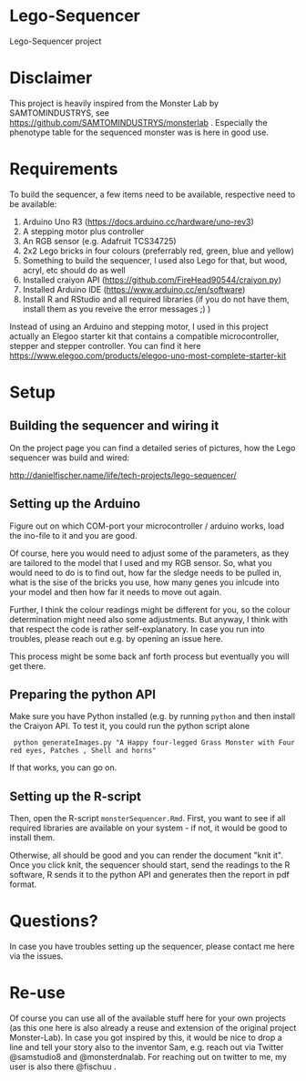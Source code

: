 # Lego-Sequencer
Lego-Sequencer project

# Disclaimer
This project is heavily inspired from  the Monster Lab by SAMTOMINDUSTRYS, see https://github.com/SAMTOMINDUSTRYS/monsterlab . Especially the phenotype table for the sequenced monster was is here in good use.

# Requirements
To build the sequencer, a few items need to be available, respective need to be available:

1. Arduino Uno R3 (https://docs.arduino.cc/hardware/uno-rev3)
2. A stepping motor plus controller
3. An RGB sensor (e.g. Adafruit TCS34725)
4. 2x2 Lego bricks in four colours (preferrably red, green, blue and yellow)
5. Something to build the sequencer, I used also Lego for that, but wood, acryl, etc should do as well
6. Installed craiyon API (https://github.com/FireHead90544/craiyon.py)
7. Installed Arduino IDE (https://www.arduino.cc/en/software)
8. Install R and RStudio and all required libraries (if you do not have them, install them as you reveive the error messages ;) )

Instead of using an Arduino and stepping motor, I used in this project actually an Elegoo starter kit that contains a compatible microcontroller, stepper and stepper controller. You can find it here https://www.elegoo.com/products/elegoo-uno-most-complete-starter-kit

# Setup

## Building the sequencer and wiring it

On the project page you can find a detailed series of pictures, how the Lego sequencer was build and wired:

http://danielfischer.name/life/tech-projects/lego-sequencer/

## Setting up the Arduino

Figure out on which COM-port your microcontroller / arduino works, load the ino-file to it and you are good.

Of course, here you would need to adjust some of the parameters, as they are tailored to the model that I used and my RGB sensor. So, what you would need to do is to find out, how far the sledge needs to be pulled in, what is the sise of the bricks you use, how many genes you inlcude into your model and then how far it needs to move out again.

Further, I think the colour readings might be different for you, so the colour determination might need also some adjustments. But anyway, I think with that respect the code is rather self-explanatory. In case you run into troubles, please reach out e.g. by opening an issue here.

This process might be some back anf forth process but eventually you will get there.

## Preparing the python API
Make sure you have Python installed (e.g. by running `python` and then install the Craiyon API. To test it, you could run the python script alone

```
 python generateImages.py "A Happy four-legged Grass Monster with Four red eyes, Patches , Shell and horns"
```

If that works, you can go on.

## Setting up the R-script
Then, open the R-script `monsterSequencer.Rmd`. First, you want to see if all required libraries are available on your system - if not, it would be good to install them.

Otherwise, all should be good and you can render the document "knit it". Once you click knit, the sequencer should start, send the readings to the R software, R sends it to the python API and generates then the report in pdf format.

# Questions?
In case you have troubles setting up the sequencer, please contact me here via the issues.

# Re-use
Of course you can use all of the available stuff here for your own projects (as this one here is also already a reuse and extension of the original project Monster-Lab). In case you got inspired by this, it would be nice to drop a line and tell your story also to the inventor Sam, e.g. reach out via Twitter @samstudio8 and @monsterdnalab. For reaching out on twitter to me, my user is also there @fischuu .
